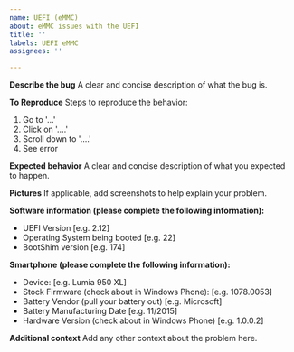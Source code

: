 ```yaml
---
name: UEFI (eMMC)
about: eMMC issues with the UEFI
title: ''
labels: UEFI eMMC
assignees: ''

---
```


**Describe the bug**
A clear and concise description of what the bug is.

**To Reproduce**
Steps to reproduce the behavior:
1. Go to '...'
2. Click on '....'
3. Scroll down to '....'
4. See error

**Expected behavior**
A clear and concise description of what you expected to happen.

**Pictures**
If applicable, add screenshots to help explain your problem.

**Software information (please complete the following information):**
 - UEFI Version [e.g. 2.12]
 - Operating System being booted [e.g. 22]
 - BootShim version [e.g. 174]

**Smartphone (please complete the following information):**
 - Device: [e.g. Lumia 950 XL]
 - Stock Firmware (check about in Windows Phone): [e.g. 1078.0053]
 - Battery Vendor (pull your battery out) [e.g. Microsoft]
 - Battery Manufacturing Date [e.g. 11/2015]
 - Hardware Version (check about in Windows Phone) [e.g. 1.0.0.2]

**Additional context**
Add any other context about the problem here.
